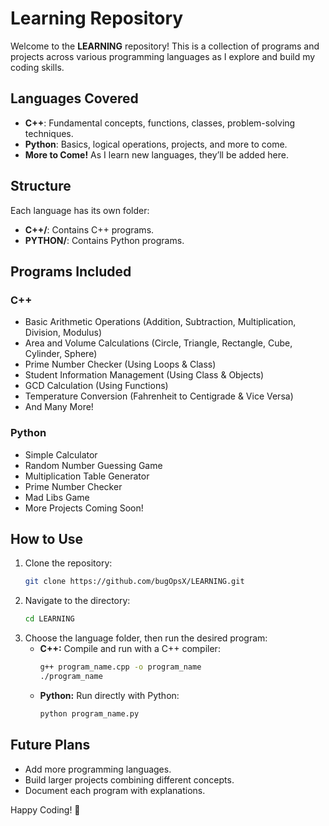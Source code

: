 # Learning Repository

Welcome to the **LEARNING** repository! This is a collection of programs and projects across various programming languages as I explore and build my coding skills.

## Languages Covered
- **C++**: Fundamental concepts, functions, classes, problem-solving techniques.
- **Python**: Basics, logical operations, projects, and more to come.
- **More to Come!** As I learn new languages, they’ll be added here.

## Structure
Each language has its own folder:
- **C++/**: Contains C++ programs.
- **PYTHON/**: Contains Python programs.

## Programs Included
### C++
- Basic Arithmetic Operations (Addition, Subtraction, Multiplication, Division, Modulus)
- Area and Volume Calculations (Circle, Triangle, Rectangle, Cube, Cylinder, Sphere)
- Prime Number Checker (Using Loops & Class)
- Student Information Management (Using Class & Objects)
- GCD Calculation (Using Functions)
- Temperature Conversion (Fahrenheit to Centigrade & Vice Versa)
- And Many More!

### Python
- Simple Calculator
- Random Number Guessing Game
- Multiplication Table Generator
- Prime Number Checker
- Mad Libs Game
- More Projects Coming Soon!

## How to Use
1. Clone the repository:
   ```bash
   git clone https://github.com/bugOpsX/LEARNING.git
   ```
2. Navigate to the directory:
   ```bash
   cd LEARNING
   ```
3. Choose the language folder, then run the desired program:
   - **C++:** Compile and run with a C++ compiler:
     ```bash
     g++ program_name.cpp -o program_name
     ./program_name
     ```
   - **Python:** Run directly with Python:
     ```bash
     python program_name.py
     ```

## Future Plans
- Add more programming languages.
- Build larger projects combining different concepts.
- Document each program with explanations.

Happy Coding! 🚀

